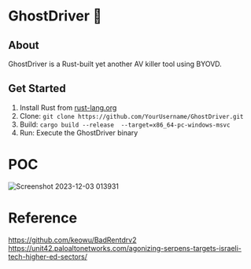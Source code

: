 # GhostDriver 👻

## About
GhostDriver is a Rust-built yet another AV killer tool using BYOVD.

## Get Started
1. Install Rust from [rust-lang.org](https://www.rust-lang.org)
2. Clone: `git clone https://github.com/YourUsername/GhostDriver.git`
3. Build: `cargo build --release  --target=x86_64-pc-windows-msvc`
4. Run: Execute the GhostDriver binary

# POC
![Screenshot 2023-12-03 013931](https://github.com/BlackSnufkin/GhostDriver/assets/61916899/a3f28bbe-14ba-4afe-b9c3-66e9e3df1ccc)

# Reference
https://github.com/keowu/BadRentdrv2
https://unit42.paloaltonetworks.com/agonizing-serpens-targets-israeli-tech-higher-ed-sectors/

